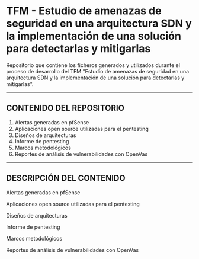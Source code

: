 # TFM - Estudio de amenazas de seguridad en una arquitectura SDN y la implementación de una solución para detectarlas y mitigarlas
Repositorio que contiene los ficheros generados y utilizados durante el proceso de desarrollo del TFM "Estudio de amenazas de seguridad en una arquitectura SDN y la implementación de una solución para detectarlas y mitigarlas".

----------------------------------------------------
## CONTENIDO DEL REPOSITORIO

1. Alertas generadas en pfSense
2. Aplicaciones open source utilizadas para el pentesting
3. Diseños de arquitecturas
4. Informe de pentesting
5. Marcos metodológicos
6. Reportes de análisis de vulnerabilidades con OpenVas

-----------------------------------------------------
## DESCRIPCIÓN DEL CONTENIDO

Alertas generadas en pfSense

Aplicaciones open source utilizadas para el pentesting

Diseños de arquitecturas

Informe de pentesting

Marcos metodológicos

Reportes de análisis de vulnerabilidades con OpenVas
